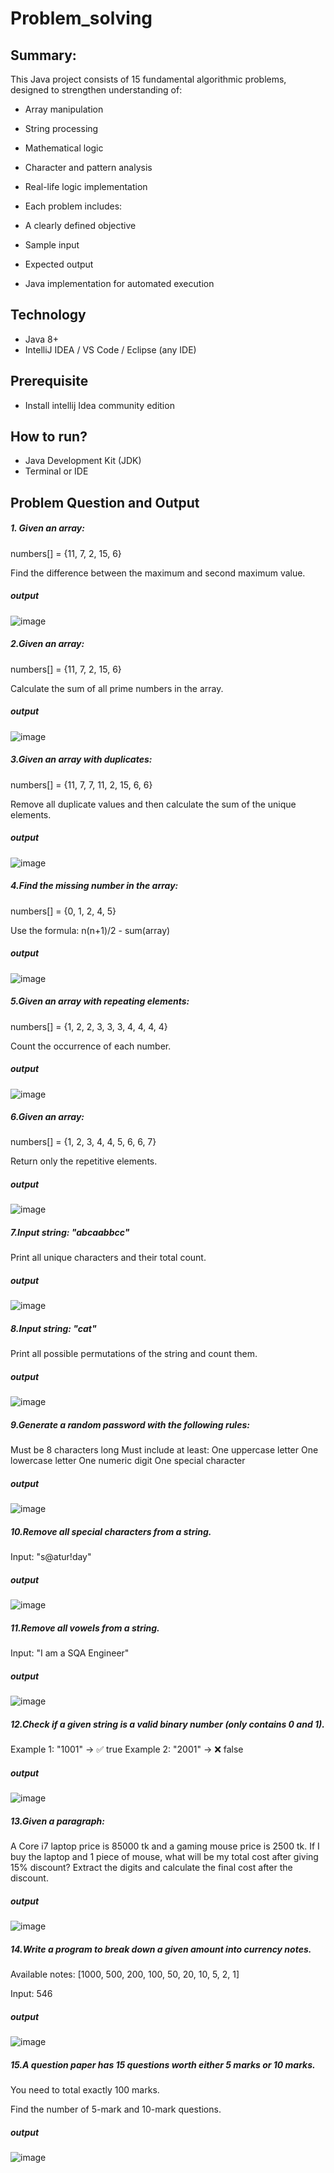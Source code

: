 # Problem_solving
## Summary:
This Java project consists of 15 fundamental algorithmic problems, designed to strengthen understanding of:

- Array manipulation

- String processing

- Mathematical logic

- Character and pattern analysis

- Real-life logic implementation

- Each problem includes:

- A clearly defined objective

- Sample input

- Expected output

- Java implementation for automated execution
## Technology
- Java 8+
- IntelliJ IDEA / VS Code / Eclipse (any IDE)
## Prerequisite
- Install intellij Idea community edition
## How to run?
- Java Development Kit (JDK) 
- Terminal or IDE
## Problem Question and Output
##### 1. Given an array:

numbers[] = {11, 7, 2, 15, 6}

Find the difference between the maximum and second maximum value.
##### output
![image](https://github.com/user-attachments/assets/6a8e13bd-3411-4198-b652-e30414aca065)
##### 2.Given an array:

numbers[] = {11, 7, 2, 15, 6}

Calculate the sum of all prime numbers in the array.
##### output
![image](https://github.com/user-attachments/assets/da96dd1b-ac7e-4e15-9eea-31f2baed03d9)

##### 3.Given an array with duplicates:

numbers[] = {11, 7, 7, 11, 2, 15, 6, 6}

Remove all duplicate values and then calculate the sum of the unique elements.
##### output
![image](https://github.com/user-attachments/assets/eb48d1a6-287e-4288-a1b9-db09a9a500a6)
##### 4.Find the missing number in the array:

numbers[] = {0, 1, 2, 4, 5}

Use the formula: n(n+1)/2 - sum(array)
##### output
![image](https://github.com/user-attachments/assets/8bf62a6a-c7d4-4e79-a72f-87a642dc8262)

##### 5.Given an array with repeating elements:

numbers[] = {1, 2, 2, 3, 3, 3, 4, 4, 4, 4}

Count the occurrence of each number.
##### output
![image](https://github.com/user-attachments/assets/2524b681-c487-4aa7-8c58-42e1ae7b4d7c)

##### 6.Given an array:

numbers[] = {1, 2, 3, 4, 4, 5, 6, 6, 7}

Return only the repetitive elements.
##### output
![image](https://github.com/user-attachments/assets/ba1bfa84-33ca-4f1c-a9ef-57e88ce374de)
##### 7.Input string: "abcaabbcc"

Print all unique characters and their total count.
##### output
![image](https://github.com/user-attachments/assets/71df89d2-8937-45d0-886e-00e0b3ac544e)
##### 8.Input string: "cat"

Print all possible permutations of the string and count them.

##### output
![image](https://github.com/user-attachments/assets/a11982c2-c536-46a0-8cfb-72bf691158db)

##### 9.Generate a random password with the following rules:

Must be 8 characters long
Must include at least:
One uppercase letter
One lowercase letter
One numeric digit
One special character

##### output
![image](https://github.com/user-attachments/assets/cbaf4bf8-0ee8-4232-81f8-f0783c806474)

##### 10.Remove all special characters from a string.

Input: "s@atur!day"
##### output
![image](https://github.com/user-attachments/assets/099b47f6-bfa5-4da8-aee2-80dba5f1ed13)
##### 11.Remove all vowels from a string.

Input: "I am a SQA Engineer"
##### output
![image](https://github.com/user-attachments/assets/516b2a24-b3c3-4ffd-b004-9d4155a4b02b)

##### 12.Check if a given string is a valid binary number (only contains 0 and 1).

Example 1: "1001" → ✅ true
Example 2: "2001" → ❌ false

##### output
![image](https://github.com/user-attachments/assets/e9cf6ced-159f-4561-9dc6-8f303a90383d)

##### 13.Given a paragraph:

A Core i7 laptop price is 85000 tk and a gaming mouse price is 2500 tk. If I buy the laptop and 1 piece of mouse, what will be my total cost after giving 15% discount?
Extract the digits and calculate the final cost after the discount.


##### output
![image](https://github.com/user-attachments/assets/8c4203f7-6d39-481d-aa21-5855d57cc59a)


##### 14.Write a program to break down a given amount into currency notes.

Available notes: [1000, 500, 200, 100, 50, 20, 10, 5, 2, 1]

Input: 546


##### output
![image](https://github.com/user-attachments/assets/4c77e2b2-2e63-4fcb-9744-21b31e312983)

##### 15.A question paper has 15 questions worth either 5 marks or 10 marks.

You need to total exactly 100 marks.

Find the number of 5-mark and 10-mark questions.

##### output
![image](https://github.com/user-attachments/assets/589bc8d7-1ffc-4d2a-9b8a-ddf04598e116)





